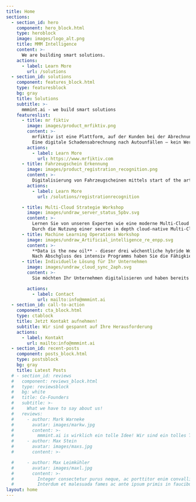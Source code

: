 ```yaml
---
title: Home
sections:
  - section_id: hero
    component: hero_block.html
    type: heroblock
    image: images/logo_alt.png
    title: MMM Intelligence
    content: >-
      We are building smart solutions.
    actions:
      - label: Learn More
        url: /solutions
  - section_id: solutions
    component: features_block.html
    type: featuresblock
    bg: gray
    title: Solutions
    subtitle: >-
      mmmint.ai - we build smart solutions
    featureslist:
      - title: mr fiktiv
        image: images/product_mrfiktiv.png
        content: >-
          mrfiktiv ist eine Plattform, auf der Kunden bei der Abrechnung von Autoschäden geholfen wird.​
          Eine digitale Schadensabrechnung nach Autounfällen – kein Werkstattbesuch, keine Reparatur und schnelles Geld. ​
        actions:
          - label: Learn More
            url: https://www.mrfiktiv.com
      - title: Fahrzeugschein Erkennung
        image: images/product_registration_recognition.png
        content: >-
          Digitalisierung von Fahrzeugscheinen mittels start of the art machine learning object detection und optical character recognition (OCR). Zur automatisierten Anlage von Kunden und Versicherungsfällen.
        actions:
          - label: Learn More
            url: /solutions/registrationrecognition

      - title: Multi-Cloud Strategie Workshop
        image: images/undraw_server_status_5pbv.svg
        content: >-
          Lernen Sie von unseren Experten wie eine moderne Multi-Cloud Strategie ihre Digitalen Transformation voran bringen kann. 
          Durch die Nutzung einer secure in depth cloud-native Multi-Cloud Strategie wird Ihre IT Transformation nicht nur deutlich modernisiert sondern gleichzeitig Zukunftssicher und deutlich verlässlichlicher gestaltet.
      - title: Machine Learning Operations Workshop
        image: images/undraw_Artificial_intelligence_re_enpp.svg
        content: >-
          **Data is the new oil** - dieser drei wöchentliche hybride Workshop Serie zu MLOps vermittelt Ihnen anhand von neusten Trainings Material sowie Hand-On Beratung wie Sie ihre Machine Learning Workloads in die Produktion bringen. 
          Nach Abschgluss des intensiv Programms haben Sie die Fähigkiet Ihre Bereistellung Geschwindigkeit von Machine Learning Alogrithmen in die Produktion deutlich zu erhöhen.
      - title: Individuelle Lösung für Ihr Unternehmen
        image: images/undraw_cloud_sync_2aph.svg
        content: >-
          Sie möchten Ihr Unternehmen digitalisieren und haben bereits konkrete Ideen? Sprechen Sie uns gerne an.

        actions:
          - label: Contact
            url: mailto:info@mmmint.ai
  - section_id: call-to-action
    component: cta_block.html
    type: ctablock
    title: Jetzt Kontakt aufnehmen!
    subtitle: Wir sind gespannt auf Ihre Herausforderung
    actions:
      - label: Kontakt
        url: mailto:info@mmmint.ai
  - section_id: recent-posts
    component: posts_block.html
    type: postsblock
    bg: gray
    title: Latest Posts
  # - section_id: reviews
  #   component: reviews_block.html
  #   type: reviewsblock
  #   bg: white
  #   title: Co-Founders
  #   subtitle: >-
  #     What we have to say about us!
  #   reviews:
  #     - author: Mark Warneke
  #       avatar: images/markw.jpg
  #       content: >-
  #         mmmint.ai is wirklich ein tolle Idee! Wir sind ein tolles Team und bieten viel potential.
  #     - author: Max Stein
  #       avatar: images/maxs.jpg
  #       content: >-

  #     - author: Max Leimkühler
  #       avatar: images/maxl.jpg
  #       content: >-
  #         Integer consectetur purus neque, ac porttitor enim convallis vitae.
  #         Interdum et malesuada fames ac ante ipsum primis in faucibus.
layout: home
---
```


